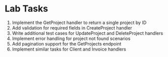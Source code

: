 # Lab Tasks

1. Implement the GetProject handler to return a single project by ID
2. Add validation for required fields in CreateProject handler
3. Write additional test cases for UpdateProject and DeleteProject handlers
4. Implement error handling for project not found scenarios
5. Add pagination support for the GetProjects endpoint
6. Implement similar tasks for Client and Invoice handlers

